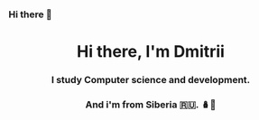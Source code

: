 ### Hi there 👋
<h1 align="center">Hi there, I'm Dmitrii</h1> 
<h3 align="center">I study Computer science and development. </h3>
<h3 align="center">And i'm from Siberia  🇷🇺. 🪆🐻</h3>
  
<!--
**SpaceSurfer999/SpaceSurfer999** is a ✨ _special_ ✨ repository because its `README.md` (this file) appears on your GitHub profile.

Here are some ideas to get you started:

- 🔭 I’m currently working on ...
- 🌱 I’m currently learning ...
- 👯 I’m looking to collaborate on ...
- 🤔 I’m looking for help with ...
- 💬 Ask me about ...
- 📫 How to reach me: ...
- 😄 Pronouns: ...
- ⚡ Fun fact: ...
-->
